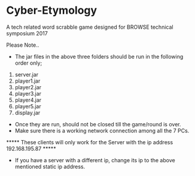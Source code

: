 # Cyber-Etymology
A tech related word scrabble game designed for BROWSE technical symposium 2017

Please Note..

* The jar files in the above three folders should be run in the following order only;

1. server.jar
2. player1.jar
3. player2.jar
4. player3.jar
5. player4.jar
6. player5.jar
7. display.jar

* Once they are run, should not be closed till the game/round is over.
* Make sure there is a working network connection among all the 7 PCs.

***** These clients will only work for the Server with the ip address 192.168.195.87 *****

* If you have a server with a different ip, change its ip to the above mentioned static ip address.  
